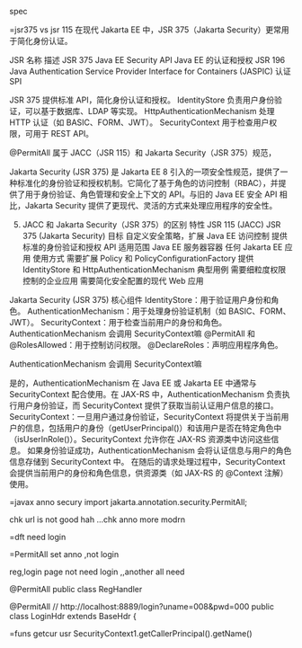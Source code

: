 

spec   

=jsr375 vs jsr 115
在现代 Jakarta EE 中，JSR 375（Jakarta Security）更常用于简化身份认证。

JSR	名称	描述
JSR 375	Java EE Security API	Java EE 的认证和授权
JSR 196	Java Authentication Service Provider Interface for Containers (JASPIC)	认证 SPI


JSR 375 提供标准 API，简化身份认证和授权。
IdentityStore 负责用户身份验证，可以基于数据库、LDAP 等实现。
HttpAuthenticationMechanism 处理 HTTP 认证（如 BASIC、FORM、JWT）。
SecurityContext 用于检查用户权限，可用于 REST API。

@PermitAll 属于 JACC（JSR 115）和 Jakarta Security（JSR 375）规范，

Jakarta Security (JSR 375) 是 Jakarta EE 8 引入的一项安全性规范，提供了一种标准化的身份验证和授权机制。它简化了基于角色的访问控制（RBAC），并提供了用于身份验证、角色管理和安全上下文的 API。与旧的 Java EE 安全 API 相比，Jakarta Security 提供了更现代、灵活的方式来处理应用程序的安全性。


5. JACC 和 Jakarta Security（JSR 375）的区别
   特性	JSR 115 (JACC)	JSR 375 (Jakarta Security)
   目标	自定义安全策略，扩展 Java EE 访问控制	提供标准的身份验证和授权 API
   适用范围	Java EE 服务器容器	任何 Jakarta EE 应用
   使用方式	需要扩展 Policy 和 PolicyConfigurationFactory	提供 IdentityStore 和 HttpAuthenticationMechanism
   典型用例	需要细粒度权限控制的企业应用	需要简化安全配置的现代 Web 应用


Jakarta Security (JSR 375) 核心组件
IdentityStore：用于验证用户身份和角色。
AuthenticationMechanism：用于处理身份验证机制（如 BASIC、FORM、JWT）。
SecurityContext：用于检查当前用户的身份和角色。
AuthenticationMechanism 会调用 SecurityContext嘛
@PermitAll 和 @RolesAllowed：用于控制访问权限。
@DeclareRoles：声明应用程序角色。


AuthenticationMechanism 会调用 SecurityContext嘛
 
是的，AuthenticationMechanism 在 Java EE 或 Jakarta EE 中通常与 SecurityContext 配合使用。在 JAX-RS 中，AuthenticationMechanism 负责执行用户身份验证，而 SecurityContext 提供了获取当前认证用户信息的接口。
SecurityContext：一旦用户通过身份验证，SecurityContext 将提供关于当前用户的信息，包括用户的身份（getUserPrincipal()）和该用户是否在特定角色中（isUserInRole()）。SecurityContext 允许你在 JAX-RS 资源类中访问这些信息。
如果身份验证成功，AuthenticationMechanism 会将认证信息与用户的角色信息存储到 SecurityContext 中。
在随后的请求处理过程中，SecurityContext 会提供当前用户的身份和角色信息，供资源类（如 JAX-RS 的 @Context 注解）使用。




=javax anno secury
import jakarta.annotation.security.PermitAll;

chk url is not good hah ...chk anno more modrn

=dft need login




=PermitAll set anno ,not login 

reg,login  page not need login ,,another all need 

@PermitAll
public class RegHandler

@PermitAll
//   http://localhost:8889/login?uname=008&pwd=000
public class LoginHdr extends BaseHdr {

=funs
getcur usr
SecurityContext1.getCallerPrincipal().getName()